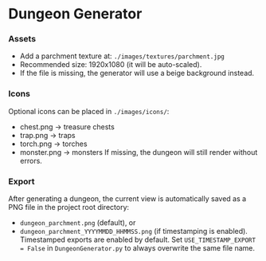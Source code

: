 # Dungeon Generator

### Assets
- Add a parchment texture at: `./images/textures/parchment.jpg`
- Recommended size: 1920x1080 (it will be auto-scaled).
- If the file is missing, the generator will use a beige background instead.

### Icons
Optional icons can be placed in `./images/icons/`:
- chest.png → treasure chests
- trap.png → traps
- torch.png → torches
- monster.png → monsters
If missing, the dungeon will still render without errors.

### Export
After generating a dungeon, the current view is automatically saved as a PNG file
in the project root directory:
- `dungeon_parchment.png` (default), or
- `dungeon_parchment_YYYYMMDD_HHMMSS.png` (if timestamping is enabled).
Timestamped exports are enabled by default. Set `USE_TIMESTAMP_EXPORT = False`
in `DungeonGenerator.py` to always overwrite the same file name.
